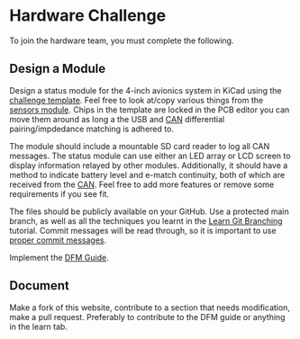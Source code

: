# Hardware Challenge

To join the hardware team, you must complete the following.

## Design a Module

Design a status module for the 4-inch avionics system in KiCad using the [challenge template](https://github.com/sonicavionics/4in-challengetemplate). Feel free to look at/copy various things from the [sensors module](https://github.com/sonicavionics/4in-sensors/tree/main).
Chips in the template are locked in the PCB editor you can move them around as long a the USB and [CAN](https://www.youtube.com/watch?v=YBrU_eZM110) differential pairing/impdedance matching is adhered to.

The module should include a mountable SD card reader to log all CAN messages.
The status module can use either an LED array or LCD screen to display information relayed by other modules.
Additionally, it should have a method to indicate battery level and e-match continuity, both of which are received from the [CAN](https://www.youtube.com/watch?v=YBrU_eZM110).
Feel free to add more features or remove some requirements if you see fit.

The files should be publicly available on your GitHub. Use a protected main branch, as well as all the techniques you learnt in the [Learn Git Branching](https://learngitbranching.js.org/) tutorial. Commit messages will be read through, so it is important to use [proper commit messages](https://github.com/zeulewan/git-commit-message).

Implement the [DFM Guide](../resources/dfmguide.md).

## Document

Make a fork of this website, contribute to a section that needs modification, make a pull request. Preferably to contribute to the DFM guide or anything in the learn tab.
